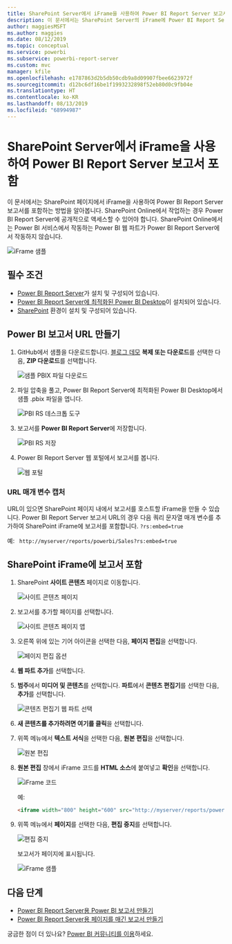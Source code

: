 ```yaml
---
title: SharePoint Server에서 iFrame을 사용하여 Power BI Report Server 보고서 포함
description: 이 문서에서는 SharePoint Server의 iFrame에 Power BI Report Server 보고서를 포함하는 방법을 보여 줍니다.
author: maggiesMSFT
ms.author: maggies
ms.date: 08/12/2019
ms.topic: conceptual
ms.service: powerbi
ms.subservice: powerbi-report-server
ms.custom: mvc
manager: kfile
ms.openlocfilehash: e1787863d2b5db50cdb9a8d09907fbee6623972f
ms.sourcegitcommit: d12bc6df16be1f1993232898f52eb80d0c9fb04e
ms.translationtype: HT
ms.contentlocale: ko-KR
ms.lasthandoff: 08/13/2019
ms.locfileid: "68994987"
---
```

# <a name="embed-a-power-bi-report-server-report-using-an-iframe-in-sharepoint-server"></a>SharePoint Server에서 iFrame을 사용하여 Power BI Report Server 보고서 포함

이 문서에서는 SharePoint 페이지에서 iFrame을 사용하여 Power BI Report Server 보고서를 포함하는 방법을 알아봅니다. SharePoint Online에서 작업하는 경우 Power BI Report Server에 공개적으로 액세스할 수 있어야 합니다. SharePoint Online에서는 Power BI 서비스에서 작동하는 Power BI 웹 파트가 Power BI Report Server에서 작동하지 않습니다.  

![iFrame 샘플](media/quickstart-embed/quickstart_embed_01.png)

## <a name="prerequisites"></a>필수 조건
* [Power BI Report Server](https://powerbi.microsoft.com/report-server/)가 설치 및 구성되어 있습니다.
* [Power BI Report Server에 최적화된 Power BI Desktop](install-powerbi-desktop.md)이 설치되어 있습니다.
* [SharePoint](https://docs.microsoft.com/sharepoint/install/install) 환경이 설치 및 구성되어 있습니다.

## <a name="create-the-power-bi-report-url"></a>Power BI 보고서 URL 만들기

1. GitHub에서 샘플을 다운로드합니다. [블로그 데모](https://github.com/Microsoft/powerbi-desktop-samples) **복제 또는 다운로드**를 선택한 다음, **ZIP 다운로드**를 선택합니다.

    ![샘플 PBIX 파일 다운로드](media/quickstart-embed/quickstart_embed_14.png)

2. 파일 압축을 풀고, Power BI Report Server에 최적화된 Power BI Desktop에서 샘플 .pbix 파일을 엽니다.

    ![PBI RS 데스크톱 도구](media/quickstart-embed/quickstart_embed_02.png)

3. 보고서를 **Power BI Report Server**에 저장합니다. 

    ![PBI RS 저장](media/quickstart-embed/quickstart_embed_03.png)

4. Power BI Report Server 웹 포털에서 보고서를 봅니다.

    ![웹 포털](media/quickstart-embed/quickstart_embed_04.png)

### <a name="capture-the-url-parameter"></a>URL 매개 변수 캡처

URL이 있으면 SharePoint 페이지 내에서 보고서를 호스트할 iFrame을 만들 수 있습니다. Power BI Report Server 보고서 URL의 경우 다음 쿼리 문자열 매개 변수를 추가하여 SharePoint iFrame에 보고서를 포함합니다. `?rs:embed=true`

   예:
    ``` 
    http://myserver/reports/powerbi/Sales?rs:embed=true
    ```
## <a name="embed-the-report-in-a-sharepoint-iframe"></a>SharePoint iFrame에 보고서 포함

1. SharePoint **사이트 콘텐츠** 페이지로 이동합니다.

    ![사이트 콘텐츠 페이지](media/quickstart-embed/quickstart_embed_05.png)

2. 보고서를 추가할 페이지를 선택합니다.

    ![사이트 콘텐츠 페이지 앱](media/quickstart-embed/quickstart_embed_06.png)

3. 오른쪽 위에 있는 기어 아이콘을 선택한 다음, **페이지 편집**을 선택합니다.

    ![페이지 편집 옵션](media/quickstart-embed/quickstart_embed_07.png)

4. **웹 파트 추가**를 선택합니다.

5. **범주**에서 **미디어 및 콘텐츠**를 선택합니다. **파트**에서 **콘텐츠 편집기**를 선택한 다음, **추가**를 선택합니다.

    ![콘텐츠 편집기 웹 파트 선택](media/quickstart-embed/quickstart_embed_09.png)

6. **새 콘텐츠를 추가하려면 여기를 클릭**을 선택합니다.

7. 위쪽 메뉴에서 **텍스트 서식**을 선택한 다음, **원본 편집**을 선택합니다.

     ![원본 편집](media/quickstart-embed/quickstart_embed_11.png)

8. **원본 편집** 창에서 iFrame 코드를 **HTML 소스**에 붙여넣고 **확인**을 선택합니다.

    ![iFrame 코드](media/quickstart-embed/quickstart_embed_12.png)

     예:
     ```html
     <iframe width="800" height="600" src="http://myserver/reports/powerbi/Sales?rs:embed=true" frameborder="0" allowFullScreen="true"></iframe>
     ```

9. 위쪽 메뉴에서 **페이지**를 선택한 다음, **편집 중지**를 선택합니다.

    ![편집 중지](media/quickstart-embed/quickstart_embed_13.png)

    보고서가 페이지에 표시됩니다.

    ![iFrame 샘플](media/quickstart-embed/quickstart_embed_01.png)

## <a name="next-steps"></a>다음 단계

- [Power BI Report Server용 Power BI 보고서 만들기](quickstart-create-powerbi-report.md)  
- [Power BI Report Server용 페이지를 매긴 보고서 만들기](quickstart-create-paginated-report.md)  

궁금한 점이 더 있나요? [Power BI 커뮤니티를 이용](https://community.powerbi.com/)하세요. 